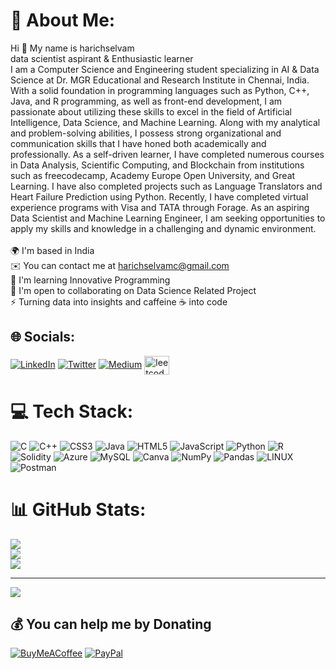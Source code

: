 # 💫 About Me:
Hi 👋 My name is harichselvam<br>data scientist aspirant & Enthusiastic learner<br>I am a Computer Science and Engineering student specializing in AI & Data Science at Dr. MGR Educational and Research Institute in Chennai, India. With a solid foundation in programming languages such as Python, C++, Java, and R programming, as well as front-end development, I am passionate about utilizing these skills to excel in the field of Artificial Intelligence, Data Science, and Machine Learning. Along with my analytical and problem-solving abilities, I possess strong organizational and communication skills that I have honed both academically and professionally. As a self-driven learner, I have completed numerous courses in Data Analysis, Scientific Computing, and Blockchain from institutions such as freecodecamp, Academy Europe Open University, and Great Learning. I have also completed projects such as Language Translators and Heart Failure Prediction using Python. Recently, I have completed virtual experience programs with Visa and TATA through Forage. As an aspiring Data Scientist and Machine Learning Engineer, I am seeking opportunities to apply my skills and knowledge in a challenging and dynamic environment.<br><br>🌍  I'm based in India<br>✉️  You can contact me at harichselvamc@gmail.com<br>🧠  I'm learning Innovative Programming<br>🤝  I'm open to collaborating on Data Science Related Project<br>⚡  Turning data into insights and caffeine ☕ into code


## 🌐 Socials:
[![LinkedIn](https://img.shields.io/badge/LinkedIn-%230077B5.svg?logo=linkedin&logoColor=white)](https://linkedin.com/in/https://www.linkedin.com/in/harichselvamc) [![Twitter](https://img.shields.io/badge/Twitter-%231DA1F2.svg?logo=Twitter&logoColor=white)](twitter.com/harichselvamc)
[![Medium](https://img.shields.io/badge/Medium-12100E?logo=medium&logoColor=white)](medium.com/@harichselvamc) 
<a href="leetcode.com/harichselvam/" target="blank"><img align="center" src="https://raw.githubusercontent.com/rahuldkjain/github-profile-readme-generator/master/src/images/icons/Social/leet-code.svg" alt="leetcode.com/harichselvam/" height="30" width="40" /></a>





# 💻 Tech Stack:
![C](https://img.shields.io/badge/c-%2300599C.svg?style=for-the-badge&logo=c&logoColor=white) ![C++](https://img.shields.io/badge/c++-%2300599C.svg?style=for-the-badge&logo=c%2B%2B&logoColor=white) ![CSS3](https://img.shields.io/badge/css3-%231572B6.svg?style=for-the-badge&logo=css3&logoColor=white) ![Java](https://img.shields.io/badge/java-%23ED8B00.svg?style=for-the-badge&logo=java&logoColor=white) ![HTML5](https://img.shields.io/badge/html5-%23E34F26.svg?style=for-the-badge&logo=html5&logoColor=white) ![JavaScript](https://img.shields.io/badge/javascript-%23323330.svg?style=for-the-badge&logo=javascript&logoColor=%23F7DF1E) ![Python](https://img.shields.io/badge/python-3670A0?style=for-the-badge&logo=python&logoColor=ffdd54) ![R](https://img.shields.io/badge/r-%23276DC3.svg?style=for-the-badge&logo=r&logoColor=white) ![Solidity](https://img.shields.io/badge/Solidity-%23363636.svg?style=for-the-badge&logo=solidity&logoColor=white) ![Azure](https://img.shields.io/badge/azure-%230072C6.svg?style=for-the-badge&logo=azure-devops&logoColor=white) ![MySQL](https://img.shields.io/badge/mysql-%2300f.svg?style=for-the-badge&logo=mysql&logoColor=white) ![Canva](https://img.shields.io/badge/Canva-%2300C4CC.svg?style=for-the-badge&logo=Canva&logoColor=white) ![NumPy](https://img.shields.io/badge/numpy-%23013243.svg?style=for-the-badge&logo=numpy&logoColor=white) ![Pandas](https://img.shields.io/badge/pandas-%23150458.svg?style=for-the-badge&logo=pandas&logoColor=white) ![LINUX](https://img.shields.io/badge/Linux-FCC624?style=for-the-badge&logo=linux&logoColor=black) ![Postman](https://img.shields.io/badge/Postman-FF6C37?style=for-the-badge&logo=postman&logoColor=white)
# 📊 GitHub Stats:
![](https://github-readme-stats.vercel.app/api?username=harichselvamc&theme=dark&hide_border=false&include_all_commits=true&count_private=true)<br/>
![](https://github-readme-streak-stats.herokuapp.com/?user=harichselvamc&theme=dark&hide_border=false)<br/>
![](https://github-readme-stats.vercel.app/api/top-langs/?username=harichselvamc&theme=dark&hide_border=false&include_all_commits=true&count_private=true&layout=compact)

---
[![](https://visitcount.itsvg.in/api?id=harichselvamc&icon=0&color=1)](https://visitcount.itsvg.in)

  ## 💰 You can help me by Donating
  [![BuyMeACoffee](https://img.shields.io/badge/Buy%20Me%20a%20Coffee-ffdd00?style=for-the-badge&logo=buy-me-a-coffee&logoColor=black)](https://buymeacoffee.com/https://www.buymeacoffee.com/harichselvamc) [![PayPal](https://img.shields.io/badge/PayPal-00457C?style=for-the-badge&logo=paypal&logoColor=white)](https://paypal.me/paypal.me/harichselvamc) 

  
